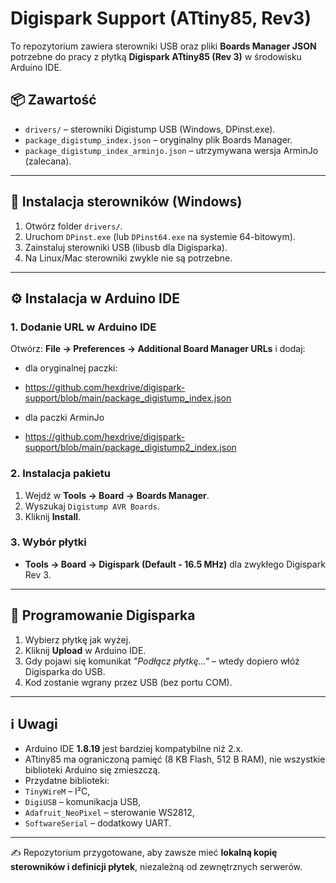 # Digispark Support (ATtiny85, Rev3)

To repozytorium zawiera sterowniki USB oraz pliki **Boards Manager JSON** potrzebne do pracy z płytką **Digispark ATtiny85 (Rev 3)** w środowisku Arduino IDE.

## 📦 Zawartość
- `drivers/` – sterowniki Digistump USB (Windows, DPinst.exe).
- `package_digistump_index.json` – oryginalny plik Boards Manager.
- `package_digistump_index_arminjo.json` – utrzymywana wersja ArminJo (zalecana).

---

## 🔧 Instalacja sterowników (Windows)
1. Otwórz folder `drivers/`.
2. Uruchom `DPinst.exe` (lub `DPinst64.exe` na systemie 64-bitowym).
3. Zainstaluj sterowniki USB (libusb dla Digisparka).
4. Na Linux/Mac sterowniki zwykle nie są potrzebne.

---

## ⚙️ Instalacja w Arduino IDE

### 1. Dodanie URL w Arduino IDE
Otwórz: **File → Preferences → Additional Board Manager URLs** i dodaj:

- dla oryginalnej paczki:

- https://github.com/hexdrive/digispark-support/blob/main/package_digistump_index.json

- dla paczki ArminJo

- https://github.com/hexdrive/digispark-support/blob/main/package_digistump2_index.json

### 2. Instalacja pakietu
1. Wejdź w **Tools → Board → Boards Manager**.
2. Wyszukaj `Digistump AVR Boards`.
3. Kliknij **Install**.

### 3. Wybór płytki
- **Tools → Board → Digispark (Default - 16.5 MHz)** dla zwykłego Digispark Rev 3.

---

## 🚀 Programowanie Digisparka
1. Wybierz płytkę jak wyżej.
2. Kliknij **Upload** w Arduino IDE.
3. Gdy pojawi się komunikat *"Podłącz płytkę..."* – wtedy dopiero włóż Digisparka do USB.
4. Kod zostanie wgrany przez USB (bez portu COM).

---

## ℹ️ Uwagi
- Arduino IDE **1.8.19** jest bardziej kompatybilne niż 2.x.
- ATtiny85 ma ograniczoną pamięć (8 KB Flash, 512 B RAM), nie wszystkie biblioteki Arduino się zmieszczą.
- Przydatne biblioteki:
- `TinyWireM` – I²C,
- `DigiUSB` – komunikacja USB,
- `Adafruit_NeoPixel` – sterowanie WS2812,
- `SoftwareSerial` – dodatkowy UART.

---

✍️ Repozytorium przygotowane, aby zawsze mieć **lokalną kopię sterowników i definicji płytek**, niezależną od zewnętrznych serwerów.

